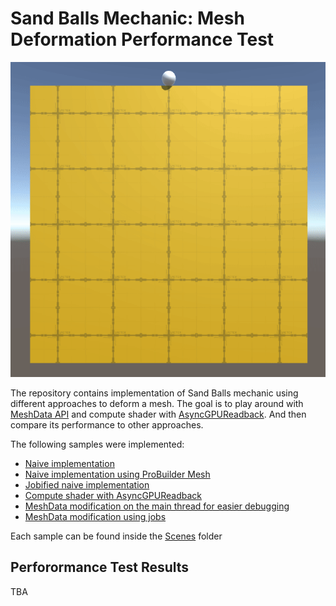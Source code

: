 # Sand Balls Mechanic: Mesh Deformation Performance Test

![DeformationSample](DeformationSample.gif)

The repository contains implementation of Sand Balls mechanic using different approaches to deform a mesh.
The goal is to play around with [MeshData API](https://docs.unity3d.com/2020.1/Documentation/ScriptReference/Mesh.MeshData.html) and compute shader with [AsyncGPUReadback](https://docs.unity3d.com/ScriptReference/Rendering.AsyncGPUReadback.html).
And then compare its performance to other approaches.

The following samples were implemented:
- [Naive implementation](https://github.com/AlexMerzlikin/SandBallsMechanic-MeshDeformationPerformanceTest/blob/master/Assets/Scripts/Core/Basic/DeformableMeshPlane.cs)
- [Naive implementation using ProBuilder Mesh](https://github.com/AlexMerzlikin/SandBallsMechanic-MeshDeformationPerformanceTest/blob/master/Assets/Scripts/Core/Basic/DeformableProBuilderMeshPlane.cs)
- [Jobified naive implementation](https://github.com/AlexMerzlikin/SandBallsMechanic-MeshDeformationPerformanceTest/blob/master/Assets/Scripts/Core/JobDeformer/JobDeformableMeshPlane.cs)
- [Compute shader with AsyncGPUReadback](https://github.com/AlexMerzlikin/SandBallsMechanic-MeshDeformationPerformanceTest/blob/master/Assets/Scripts/Core/ComputeShaderDeformer/ComputeShaderAsyncGpuReadbackDeformablePlane.cs)
- [MeshData modification on the main thread for easier debugging](https://github.com/AlexMerzlikin/SandBallsMechanic-MeshDeformationPerformanceTest/blob/master/Assets/Scripts/Core/MeshData/MeshDataOnCPU/DeformableMeshDataSingleThread.cs)
- [MeshData modification using jobs](https://github.com/AlexMerzlikin/SandBallsMechanic-MeshDeformationPerformanceTest/blob/master/Assets/Scripts/Core/MeshData/JobDeformableMeshDataPlane.cs)

Each sample can be found inside the [Scenes](https://github.com/AlexMerzlikin/SandBallsMechanic-MeshDeformationPerformanceTest/tree/master/Assets/Scenes) folder

## Perforormance Test Results
TBA
